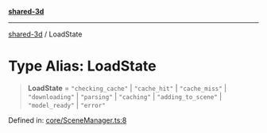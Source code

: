 [**shared-3d**](../README.md)

***

[shared-3d](../globals.md) / LoadState

# Type Alias: LoadState

> **LoadState** = `"checking_cache"` \| `"cache_hit"` \| `"cache_miss"` \| `"downloading"` \| `"parsing"` \| `"caching"` \| `"adding_to_scene"` \| `"model_ready"` \| `"error"`

Defined in: [core/SceneManager.ts:8](https://github.com/ysordo/shared-3d/blob/aa08df17a8d7b07be13caf0e053d835d053c41db/src/core/SceneManager.ts#L8)
